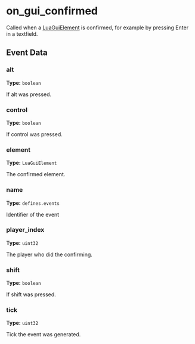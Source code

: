 # on_gui_confirmed

Called when a [LuaGuiElement](runtime:LuaGuiElement) is confirmed, for example by pressing Enter in a textfield.

## Event Data

### alt

**Type:** `boolean`

If alt was pressed.

### control

**Type:** `boolean`

If control was pressed.

### element

**Type:** `LuaGuiElement`

The confirmed element.

### name

**Type:** `defines.events`

Identifier of the event

### player_index

**Type:** `uint32`

The player who did the confirming.

### shift

**Type:** `boolean`

If shift was pressed.

### tick

**Type:** `uint32`

Tick the event was generated.

